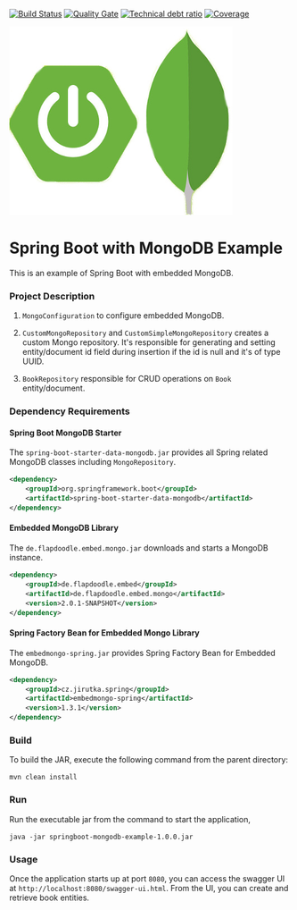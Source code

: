 [![Build Status][travis-badge]][travis-badge-url]
[![Quality Gate][sonarqube-badge]][sonarqube-badge-url] 
[![Technical debt ratio][technical-debt-ratio-badge]][technical-debt-ratio-badge-url] 
[![Coverage][coverage-badge]][coverage-badge-url]

![](./img/spring-boot-mongo-logo.jpg)

Spring Boot with MongoDB Example
===============================================================
This is an example of Spring Boot with embedded MongoDB.

### Project Description
1. `MongoConfiguration` to configure embedded MongoDB.

1. `CustomMongoRepository` and `CustomSimpleMongoRepository` creates a custom
Mongo repository. It's responsible for generating and setting entity/document
id field during insertion if the id is null and it's of type UUID.

1. `BookRepository` responsible for CRUD operations on `Book` entity/document.

### Dependency Requirements

#### Spring Boot MongoDB Starter

The `spring-boot-starter-data-mongodb.jar` provides all Spring related MongoDB
classes including `MongoRepository`.

```xml
<dependency>
    <groupId>org.springframework.boot</groupId>
    <artifactId>spring-boot-starter-data-mongodb</artifactId>
</dependency>
```

#### Embedded MongoDB Library
The `de.flapdoodle.embed.mongo.jar` downloads and starts a MongoDB instance.

```xml
<dependency>
    <groupId>de.flapdoodle.embed</groupId>
    <artifactId>de.flapdoodle.embed.mongo</artifactId>
    <version>2.0.1-SNAPSHOT</version>
</dependency>
```

#### Spring Factory Bean for Embedded Mongo Library
The `embedmongo-spring.jar` provides Spring Factory Bean for 
Embedded MongoDB.

```xml
<dependency>
    <groupId>cz.jirutka.spring</groupId>
    <artifactId>embedmongo-spring</artifactId>
    <version>1.3.1</version>
</dependency>
```

### Build
To build the JAR, execute the following command from the parent directory:

```
mvn clean install
```

### Run
Run the executable jar from the command to start the application,

```
java -jar springboot-mongodb-example-1.0.0.jar
```

### Usage
Once the application starts up at port `8080`, you can access the swagger UI at 
`http://localhost:8080/swagger-ui.html`. From the UI, you can create and retrieve
book entities.


[travis-badge]: https://travis-ci.org/indrabasak/springboot-mongodb-example.svg?branch=master
[travis-badge-url]: https://travis-ci.org/indrabasak/springboot-mongodb-example/

[sonarqube-badge]: https://sonarcloud.io/api/badges/gate?key=com.basaki:springboot-mongodb-example
[sonarqube-badge-url]: https://sonarcloud.io/dashboard/index/com.basaki:springboot-mongodb-example 

[technical-debt-ratio-badge]: https://sonarcloud.io/api/badges/measure?key=com.basaki:springboot-mongodb-example&metric=sqale_debt_ratio
[technical-debt-ratio-badge-url]: https://sonarcloud.io/dashboard/index/com.basaki:springboot-mongodb-example 

[coverage-badge]: https://sonarcloud.io/api/badges/measure?key=com.basaki:springboot-mongodb-example&metric=coverage
[coverage-badge-url]: https://sonarcloud.io/dashboard/index/com.basaki:springboot-mongodb-example
